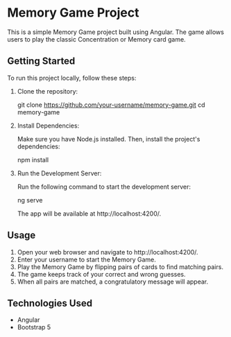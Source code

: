 # Memory Game Project

This is a simple Memory Game project built using Angular. The game allows users to play the classic Concentration or Memory card game.

## Getting Started

To run this project locally, follow these steps:

1. Clone the repository:

   git clone https://github.com/your-username/memory-game.git
   cd memory-game

2. Install Dependencies:

   Make sure you have Node.js installed. Then, install the project's dependencies:

   npm install

3. Run the Development Server:

   Run the following command to start the development server:

   ng serve

   The app will be available at http://localhost:4200/.

## Usage

1. Open your web browser and navigate to http://localhost:4200/.
2. Enter your username to start the Memory Game.
3. Play the Memory Game by flipping pairs of cards to find matching pairs.
4. The game keeps track of your correct and wrong guesses.
5. When all pairs are matched, a congratulatory message will appear.

## Technologies Used

- Angular
- Bootstrap 5

